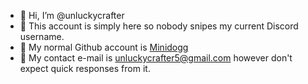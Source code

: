 - 👋 Hi, I’m @unluckycrafter
- 👀 This account is simply here so nobody snipes my current Discord username.
- 📖 My normal Github account is [Minidogg](https://github.com/minidogg) 
- 📧 My contact e-mail is unluckycrafter5@gmail.com however don't expect quick responses from it.
